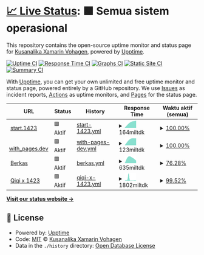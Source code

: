 # [📈 Live Status](https://kuxav.github.io/stats01): <!--live status--> **🟩 Semua sistem operasional**

This repository contains the open-source uptime monitor and status page for [Kusanalika Xamarin Vohagen](kuxav.1423.my.id), powered by [Upptime](https://github.com/upptime/upptime).

[![Uptime CI](https://github.com/kuxav/stats01/workflows/Uptime%20CI/badge.svg)](https://github.com/kuxav/stats01/actions?query=workflow%3A%22Uptime+CI%22)
[![Response Time CI](https://github.com/kuxav/stats01/workflows/Response%20Time%20CI/badge.svg)](https://github.com/kuxav/stats01/actions?query=workflow%3A%22Response+Time+CI%22)
[![Graphs CI](https://github.com/kuxav/stats01/workflows/Graphs%20CI/badge.svg)](https://github.com/kuxav/stats01/actions?query=workflow%3A%22Graphs+CI%22)
[![Static Site CI](https://github.com/kuxav/stats01/workflows/Static%20Site%20CI/badge.svg)](https://github.com/kuxav/stats01/actions?query=workflow%3A%22Static+Site+CI%22)
[![Summary CI](https://github.com/kuxav/stats01/workflows/Summary%20CI/badge.svg)](https://github.com/kuxav/stats01/actions?query=workflow%3A%22Summary+CI%22)

With [Upptime](https://upptime.js.org), you can get your own unlimited and free uptime monitor and status page, powered entirely by a GitHub repository. We use [Issues](https://github.com/kuxav/stats01/issues) as incident reports, [Actions](https://github.com/kuxav/stats01/actions) as uptime monitors, and [Pages](https://kuxav.github.io/stats01) for the status page.

<!--start: status pages-->
<!-- This summary is generated by Upptime (https://github.com/upptime/upptime) -->
<!-- Do not edit this manually, your changes will be overwritten -->
<!-- prettier-ignore -->
| URL | Status | History | Response Time | Waktu aktif (semua) |
| --- | ------ | ------- | ------------- | ------ |
| <img alt="" src="https://icons.duckduckgo.com/ip3/start.1423.my.id.ico" height="13"> [start.1423](https://start.1423.my.id) | 🟩 Aktif | [start-1423.yml](https://github.com/kuxav/stats01/commits/HEAD/history/start-1423.yml) | <details><summary><img alt="Grafik waktu balasan" src="./graphs/start-1423/response-time-week.png" height="20"> 164miltdk</summary><br><a href="https://1.1423.my.id/history/start-1423"><img alt="Response time 164" src="https://img.shields.io/endpoint?url=https%3A%2F%2Fraw.githubusercontent.com%2Fkuxav%2Fstats01%2FHEAD%2Fapi%2Fstart-1423%2Fresponse-time.json"></a><br><a href="https://1.1423.my.id/history/start-1423"><img alt="selama 24 jam 164" src="https://img.shields.io/endpoint?url=https%3A%2F%2Fraw.githubusercontent.com%2Fkuxav%2Fstats01%2FHEAD%2Fapi%2Fstart-1423%2Fresponse-time-day.json"></a><br><a href="https://1.1423.my.id/history/start-1423"><img alt="dalam sepekan 164" src="https://img.shields.io/endpoint?url=https%3A%2F%2Fraw.githubusercontent.com%2Fkuxav%2Fstats01%2FHEAD%2Fapi%2Fstart-1423%2Fresponse-time-week.json"></a><br><a href="https://1.1423.my.id/history/start-1423"><img alt="dalam sebulan 164" src="https://img.shields.io/endpoint?url=https%3A%2F%2Fraw.githubusercontent.com%2Fkuxav%2Fstats01%2FHEAD%2Fapi%2Fstart-1423%2Fresponse-time-month.json"></a><br><a href="https://1.1423.my.id/history/start-1423"><img alt="dalam tahunan 164" src="https://img.shields.io/endpoint?url=https%3A%2F%2Fraw.githubusercontent.com%2Fkuxav%2Fstats01%2FHEAD%2Fapi%2Fstart-1423%2Fresponse-time-year.json"></a></details> | <details><summary><a href="https://1.1423.my.id/history/start-1423">100.00%</a></summary><a href="https://1.1423.my.id/history/start-1423"><img alt="Waktu aktif (semua) 100.00%" src="https://img.shields.io/endpoint?url=https%3A%2F%2Fraw.githubusercontent.com%2Fkuxav%2Fstats01%2FHEAD%2Fapi%2Fstart-1423%2Fuptime.json"></a><br><a href="https://1.1423.my.id/history/start-1423"><img alt="dalam 24 jam 100.00%" src="https://img.shields.io/endpoint?url=https%3A%2F%2Fraw.githubusercontent.com%2Fkuxav%2Fstats01%2FHEAD%2Fapi%2Fstart-1423%2Fuptime-day.json"></a><br><a href="https://1.1423.my.id/history/start-1423"><img alt="dalam 1 pekan 100.00%" src="https://img.shields.io/endpoint?url=https%3A%2F%2Fraw.githubusercontent.com%2Fkuxav%2Fstats01%2FHEAD%2Fapi%2Fstart-1423%2Fuptime-week.json"></a><br><a href="https://1.1423.my.id/history/start-1423"><img alt="dalam 30 hari 100.00%" src="https://img.shields.io/endpoint?url=https%3A%2F%2Fraw.githubusercontent.com%2Fkuxav%2Fstats01%2FHEAD%2Fapi%2Fstart-1423%2Fuptime-month.json"></a><br><a href="https://1.1423.my.id/history/start-1423"><img alt="dalam setahun 100.00%" src="https://img.shields.io/endpoint?url=https%3A%2F%2Fraw.githubusercontent.com%2Fkuxav%2Fstats01%2FHEAD%2Fapi%2Fstart-1423%2Fuptime-year.json"></a></details>
| <img alt="" src="https://icons.duckduckgo.com/ip3/1423.pages.dev.ico" height="13"> [with_pages.dev](https://1423.pages.dev) | 🟩 Aktif | [with-pages-dev.yml](https://github.com/kuxav/stats01/commits/HEAD/history/with-pages-dev.yml) | <details><summary><img alt="Grafik waktu balasan" src="./graphs/with-pages-dev/response-time-week.png" height="20"> 123miltdk</summary><br><a href="https://1.1423.my.id/history/with-pages-dev"><img alt="Response time 123" src="https://img.shields.io/endpoint?url=https%3A%2F%2Fraw.githubusercontent.com%2Fkuxav%2Fstats01%2FHEAD%2Fapi%2Fwith-pages-dev%2Fresponse-time.json"></a><br><a href="https://1.1423.my.id/history/with-pages-dev"><img alt="selama 24 jam 123" src="https://img.shields.io/endpoint?url=https%3A%2F%2Fraw.githubusercontent.com%2Fkuxav%2Fstats01%2FHEAD%2Fapi%2Fwith-pages-dev%2Fresponse-time-day.json"></a><br><a href="https://1.1423.my.id/history/with-pages-dev"><img alt="dalam sepekan 123" src="https://img.shields.io/endpoint?url=https%3A%2F%2Fraw.githubusercontent.com%2Fkuxav%2Fstats01%2FHEAD%2Fapi%2Fwith-pages-dev%2Fresponse-time-week.json"></a><br><a href="https://1.1423.my.id/history/with-pages-dev"><img alt="dalam sebulan 123" src="https://img.shields.io/endpoint?url=https%3A%2F%2Fraw.githubusercontent.com%2Fkuxav%2Fstats01%2FHEAD%2Fapi%2Fwith-pages-dev%2Fresponse-time-month.json"></a><br><a href="https://1.1423.my.id/history/with-pages-dev"><img alt="dalam tahunan 123" src="https://img.shields.io/endpoint?url=https%3A%2F%2Fraw.githubusercontent.com%2Fkuxav%2Fstats01%2FHEAD%2Fapi%2Fwith-pages-dev%2Fresponse-time-year.json"></a></details> | <details><summary><a href="https://1.1423.my.id/history/with-pages-dev">100.00%</a></summary><a href="https://1.1423.my.id/history/with-pages-dev"><img alt="Waktu aktif (semua) 100.00%" src="https://img.shields.io/endpoint?url=https%3A%2F%2Fraw.githubusercontent.com%2Fkuxav%2Fstats01%2FHEAD%2Fapi%2Fwith-pages-dev%2Fuptime.json"></a><br><a href="https://1.1423.my.id/history/with-pages-dev"><img alt="dalam 24 jam 100.00%" src="https://img.shields.io/endpoint?url=https%3A%2F%2Fraw.githubusercontent.com%2Fkuxav%2Fstats01%2FHEAD%2Fapi%2Fwith-pages-dev%2Fuptime-day.json"></a><br><a href="https://1.1423.my.id/history/with-pages-dev"><img alt="dalam 1 pekan 100.00%" src="https://img.shields.io/endpoint?url=https%3A%2F%2Fraw.githubusercontent.com%2Fkuxav%2Fstats01%2FHEAD%2Fapi%2Fwith-pages-dev%2Fuptime-week.json"></a><br><a href="https://1.1423.my.id/history/with-pages-dev"><img alt="dalam 30 hari 100.00%" src="https://img.shields.io/endpoint?url=https%3A%2F%2Fraw.githubusercontent.com%2Fkuxav%2Fstats01%2FHEAD%2Fapi%2Fwith-pages-dev%2Fuptime-month.json"></a><br><a href="https://1.1423.my.id/history/with-pages-dev"><img alt="dalam setahun 100.00%" src="https://img.shields.io/endpoint?url=https%3A%2F%2Fraw.githubusercontent.com%2Fkuxav%2Fstats01%2FHEAD%2Fapi%2Fwith-pages-dev%2Fuptime-year.json"></a></details>
| <img alt="" src="https://icons.duckduckgo.com/ip3/berkas.1423.my.id.ico" height="13"> [Berkas](https://berkas.1423.my.id) | 🟩 Aktif | [berkas.yml](https://github.com/kuxav/stats01/commits/HEAD/history/berkas.yml) | <details><summary><img alt="Grafik waktu balasan" src="./graphs/berkas/response-time-week.png" height="20"> 635miltdk</summary><br><a href="https://1.1423.my.id/history/berkas"><img alt="Response time 635" src="https://img.shields.io/endpoint?url=https%3A%2F%2Fraw.githubusercontent.com%2Fkuxav%2Fstats01%2FHEAD%2Fapi%2Fberkas%2Fresponse-time.json"></a><br><a href="https://1.1423.my.id/history/berkas"><img alt="selama 24 jam 635" src="https://img.shields.io/endpoint?url=https%3A%2F%2Fraw.githubusercontent.com%2Fkuxav%2Fstats01%2FHEAD%2Fapi%2Fberkas%2Fresponse-time-day.json"></a><br><a href="https://1.1423.my.id/history/berkas"><img alt="dalam sepekan 635" src="https://img.shields.io/endpoint?url=https%3A%2F%2Fraw.githubusercontent.com%2Fkuxav%2Fstats01%2FHEAD%2Fapi%2Fberkas%2Fresponse-time-week.json"></a><br><a href="https://1.1423.my.id/history/berkas"><img alt="dalam sebulan 635" src="https://img.shields.io/endpoint?url=https%3A%2F%2Fraw.githubusercontent.com%2Fkuxav%2Fstats01%2FHEAD%2Fapi%2Fberkas%2Fresponse-time-month.json"></a><br><a href="https://1.1423.my.id/history/berkas"><img alt="dalam tahunan 635" src="https://img.shields.io/endpoint?url=https%3A%2F%2Fraw.githubusercontent.com%2Fkuxav%2Fstats01%2FHEAD%2Fapi%2Fberkas%2Fresponse-time-year.json"></a></details> | <details><summary><a href="https://1.1423.my.id/history/berkas">76.28%</a></summary><a href="https://1.1423.my.id/history/berkas"><img alt="Waktu aktif (semua) 76.28%" src="https://img.shields.io/endpoint?url=https%3A%2F%2Fraw.githubusercontent.com%2Fkuxav%2Fstats01%2FHEAD%2Fapi%2Fberkas%2Fuptime.json"></a><br><a href="https://1.1423.my.id/history/berkas"><img alt="dalam 24 jam 76.28%" src="https://img.shields.io/endpoint?url=https%3A%2F%2Fraw.githubusercontent.com%2Fkuxav%2Fstats01%2FHEAD%2Fapi%2Fberkas%2Fuptime-day.json"></a><br><a href="https://1.1423.my.id/history/berkas"><img alt="dalam 1 pekan 76.28%" src="https://img.shields.io/endpoint?url=https%3A%2F%2Fraw.githubusercontent.com%2Fkuxav%2Fstats01%2FHEAD%2Fapi%2Fberkas%2Fuptime-week.json"></a><br><a href="https://1.1423.my.id/history/berkas"><img alt="dalam 30 hari 76.28%" src="https://img.shields.io/endpoint?url=https%3A%2F%2Fraw.githubusercontent.com%2Fkuxav%2Fstats01%2FHEAD%2Fapi%2Fberkas%2Fuptime-month.json"></a><br><a href="https://1.1423.my.id/history/berkas"><img alt="dalam setahun 76.28%" src="https://img.shields.io/endpoint?url=https%3A%2F%2Fraw.githubusercontent.com%2Fkuxav%2Fstats01%2FHEAD%2Fapi%2Fberkas%2Fuptime-year.json"></a></details>
| <img alt="" src="https://icons.duckduckgo.com/ip3/77.1423.my.id.ico" height="13"> [Qiqi x 1423](https://77.1423.my.id) | 🟩 Aktif | [qiqi-x-1423.yml](https://github.com/kuxav/stats01/commits/HEAD/history/qiqi-x-1423.yml) | <details><summary><img alt="Grafik waktu balasan" src="./graphs/qiqi-x-1423/response-time-week.png" height="20"> 1802miltdk</summary><br><a href="https://1.1423.my.id/history/qiqi-x-1423"><img alt="Response time 1124" src="https://img.shields.io/endpoint?url=https%3A%2F%2Fraw.githubusercontent.com%2Fkuxav%2Fstats01%2FHEAD%2Fapi%2Fqiqi-x-1423%2Fresponse-time.json"></a><br><a href="https://1.1423.my.id/history/qiqi-x-1423"><img alt="selama 24 jam 378" src="https://img.shields.io/endpoint?url=https%3A%2F%2Fraw.githubusercontent.com%2Fkuxav%2Fstats01%2FHEAD%2Fapi%2Fqiqi-x-1423%2Fresponse-time-day.json"></a><br><a href="https://1.1423.my.id/history/qiqi-x-1423"><img alt="dalam sepekan 1802" src="https://img.shields.io/endpoint?url=https%3A%2F%2Fraw.githubusercontent.com%2Fkuxav%2Fstats01%2FHEAD%2Fapi%2Fqiqi-x-1423%2Fresponse-time-week.json"></a><br><a href="https://1.1423.my.id/history/qiqi-x-1423"><img alt="dalam sebulan 1124" src="https://img.shields.io/endpoint?url=https%3A%2F%2Fraw.githubusercontent.com%2Fkuxav%2Fstats01%2FHEAD%2Fapi%2Fqiqi-x-1423%2Fresponse-time-month.json"></a><br><a href="https://1.1423.my.id/history/qiqi-x-1423"><img alt="dalam tahunan 1124" src="https://img.shields.io/endpoint?url=https%3A%2F%2Fraw.githubusercontent.com%2Fkuxav%2Fstats01%2FHEAD%2Fapi%2Fqiqi-x-1423%2Fresponse-time-year.json"></a></details> | <details><summary><a href="https://1.1423.my.id/history/qiqi-x-1423">99.52%</a></summary><a href="https://1.1423.my.id/history/qiqi-x-1423"><img alt="Waktu aktif (semua) 99.72%" src="https://img.shields.io/endpoint?url=https%3A%2F%2Fraw.githubusercontent.com%2Fkuxav%2Fstats01%2FHEAD%2Fapi%2Fqiqi-x-1423%2Fuptime.json"></a><br><a href="https://1.1423.my.id/history/qiqi-x-1423"><img alt="dalam 24 jam 100.00%" src="https://img.shields.io/endpoint?url=https%3A%2F%2Fraw.githubusercontent.com%2Fkuxav%2Fstats01%2FHEAD%2Fapi%2Fqiqi-x-1423%2Fuptime-day.json"></a><br><a href="https://1.1423.my.id/history/qiqi-x-1423"><img alt="dalam 1 pekan 99.52%" src="https://img.shields.io/endpoint?url=https%3A%2F%2Fraw.githubusercontent.com%2Fkuxav%2Fstats01%2FHEAD%2Fapi%2Fqiqi-x-1423%2Fuptime-week.json"></a><br><a href="https://1.1423.my.id/history/qiqi-x-1423"><img alt="dalam 30 hari 99.72%" src="https://img.shields.io/endpoint?url=https%3A%2F%2Fraw.githubusercontent.com%2Fkuxav%2Fstats01%2FHEAD%2Fapi%2Fqiqi-x-1423%2Fuptime-month.json"></a><br><a href="https://1.1423.my.id/history/qiqi-x-1423"><img alt="dalam setahun 99.72%" src="https://img.shields.io/endpoint?url=https%3A%2F%2Fraw.githubusercontent.com%2Fkuxav%2Fstats01%2FHEAD%2Fapi%2Fqiqi-x-1423%2Fuptime-year.json"></a></details>

<!--end: status pages-->

[**Visit our status website →**](https://kuxav.github.io/stats01)

## 📄 License

- Powered by: [Upptime](https://github.com/upptime/upptime)
- Code: [MIT](./LICENSE) © [Kusanalika Xamarin Vohagen](kuxav.1423.my.id)
- Data in the `./history` directory: [Open Database License](https://opendatacommons.org/licenses/odbl/1-0/)
